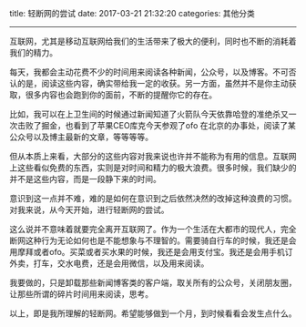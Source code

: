 title: 轻断网的尝试
date: 2017-03-21 21:32:20
categories: 其他分类

---

互联网，尤其是移动互联网给我们的生活带来了极大的便利，同时也不断的消耗着我们的精力。

<!--more-->



每天，我都会主动花费不少的时间用来阅读各种新闻，公众号，以及博客。不可否认的是，阅读这些内容，确实带给我一定的收获。另一方面，虽然并不是你主动获取，很多内容也会跑到你的面前，不断的提醒你它的存在。

比如，我可以在上卫生间的时候通过新闻知道了火箭队今天依靠哈登的准绝杀又一次击败了掘金，也看到了苹果CEO库克今天参观了ofo 在北京的办事处，阅读了某公众号以及博主最新的文章，等等等等。

但从本质上来看，大部分的这些内容对我来说也许并不能称为有用的信息。互联网上这些看似免费的东西，实则是对时间和精力的极大浪费。很多时候，我们缺少的并不是这些内容，而是一段静下来的时间。

意识到这一点并不难，难的是如何在意识到之后依然决然的改掉这种浪费的习惯。对我来说，从今天开始，进行轻断网的尝试。

这么说并不意味着就要完全离开互联网了。作为一个生活在大都市的现代人，完全断网这种行为无论如何也是不能想象与不理智的。需要骑自行车的时候，我还是会用摩拜或者ofo。买菜或者买水果的时候，我还是会用支付宝。我还是会用手机订外卖，打车，交水电费，还是会用微信，以及用来阅读。

我要做的，只是卸载那些新闻博客类的客户端，取关所有的公众号，关闭朋友圈，让那些所谓的碎片时间用来阅读，思考。

以上，即是我所理解的轻断网。希望能够做到一个月，到时候看看会发生点什么。
